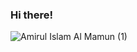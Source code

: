 ### Hi there!

![Amirul Islam Al Mamun (1)](https://user-images.githubusercontent.com/35567854/88324312-56bebe00-cd45-11ea-841a-b62c12afc508.png)
